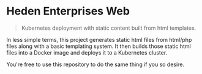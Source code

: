 # Heden Enterprises Web

> Kubernetes deployment with static content built from html templates.

In less simple terms, this project generates static html files from html/php
files along with a basic templating system. It then builds those static html
files into a Docker image and deploys it to a Kubernetes cluster.

You're free to use this repository to do the same thing if you so desire.

